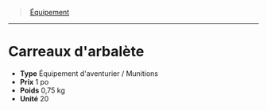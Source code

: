 ﻿---
!EquipmentItem
Type: Équipement d'aventurier / Munitions
Price: 1 po
Weight: 0,75 kg
Unity: 20
Id: equipment_hd.md#carreaux-darbalète
ParentLink: equipment_hd.md#Équipement
Name: Carreaux d'arbalète
ParentName: Équipement
NameLevel: 1
Attributes:
  Name: Carreaux d'arbalète
  Markdown: >+
    # <!--Name-->Carreaux d'arbalète<!--/Name-->


    - **Type** <!--Type-->Équipement d'aventurier / Munitions<!--/Type-->

    - **Prix** <!--Price-->1 po<!--/Price-->

    - **Poids** <!--Weight-->0,75 kg<!--/Weight-->

    - **Unité** <!--Unity-->20<!--/Unity-->

  Type: Équipement d'aventurier / Munitions
  Price: 1 po
  Weight: 0,75 kg
  Unity: 20
AttributesDictionary: >+
  Name: Carreaux d'arbalète

  Markdown: >+

    # <!--Name-->Carreaux d'arbalète<!--/Name-->





    - **Type** <!--Type-->Équipement d'aventurier / Munitions<!--/Type-->



    - **Prix** <!--Price-->1 po<!--/Price-->



    - **Poids** <!--Weight-->0,75 kg<!--/Weight-->



    - **Unité** <!--Unity-->20<!--/Unity-->



  Type: Équipement d'aventurier / Munitions

  Price: 1 po

  Weight: 0,75 kg

  Unity: 20

---
> [Équipement](hd_equipment.md)

---

# Carreaux d'arbalète

- **Type** Équipement d'aventurier / Munitions
- **Prix** 1 po
- **Poids** 0,75 kg
- **Unité** 20

